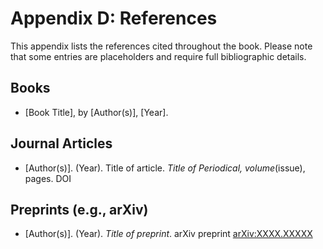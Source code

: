# Appendix D: References

This appendix lists the references cited throughout the book. Please note that some entries are placeholders and require full bibliographic details.

## Books

*   [Book Title], by [Author(s)], [Year].

## Journal Articles

*   [Author(s)]. (Year). Title of article. *Title of Periodical, volume*(issue), pages. DOI

## Preprints (e.g., arXiv)

*   [Author(s)]. (Year). *Title of preprint*. arXiv preprint [arXiv:XXXX.XXXXX](https://arxiv.org/abs/XXXX.XXXXX)
